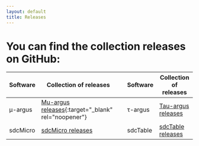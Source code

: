 ```yaml
---
layout: default
title: Releases
---
```

# You can find the collection releases on GitHub:

| Software | Collection of releases |    | Software | Collection of releases |
| --- | --- | --- | --- | --- | 
| &mu;-argus | [Mu-argus releases](https://github.com/sdcTools/muargus/releases){:target="_blank" rel="noopener"} | | &tau;-argus | [Tau-argus releases](https://github.com/sdcTools/tauargus/releases) |
| sdcMicro | [sdcMicro releases](https://github.com/sdcTools/sdcMicro/releases) | | sdcTable | [sdcTable releases](https://github.com/sdcTools/sdcTable/releases) |
